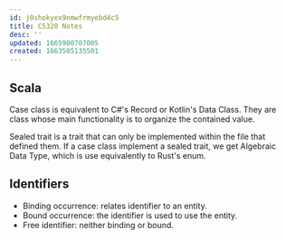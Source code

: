 ```yaml
---
id: j0shokyex9nmwfrmyebd4c5
title: CS320 Notes
desc: ''
updated: 1665900707005
created: 1663505135501
---
```


## Scala

Case class is equivalent to C#'s Record or Kotlin's Data Class. They are class whose main functionality is to organize the contained value.

Sealed trait is a trait that can only be implemented within the file that defined them. If a case class implement a sealed trait, we get Algebraic Data Type, which is use equivalently to Rust's enum.

## Identifiers

- Binding occurrence: relates identifier to an entity.
- Bound occurrence: the identifier is used to use the entity.
- Free identifier: neither binding or bound.
